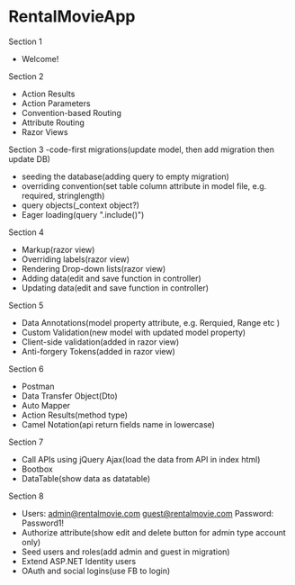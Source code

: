 # RentalMovieApp

Section 1
- Welcome!

Section 2
- Action Results
- Action Parameters
- Convention-based Routing
- Attribute Routing
- Razor Views

Section 3
-code-first migrations(update model, then add migration then update DB)
- seeding the database(adding query to empty migration)
- overriding convention(set table column attribute in model file, e.g. required, stringlength)
- query objects(_context object?)
- Eager loading(query ".include()")

Section 4
- Markup(razor view)
- Overriding labels(razor view)
- Rendering Drop-down lists(razor view)
- Adding data(edit and save function in controller)
- Updating data(edit and save function in controller)

Section 5
- Data Annotations(model property attribute, e.g. Rerquied, Range etc  )
- Custom Validation(new model with updated model property)
- Client-side validation(added in razor view)
- Anti-forgery Tokens(added in razor view)

Section 6
- Postman
- Data Transfer Object(Dto)
- Auto Mapper
- Action Results(method type)
- Camel Notation(api return fields name in lowercase)

Section 7
- Call APIs using jQuery Ajax(load the data from API in index html)
- Bootbox
- DataTable(show data as datatable)


Section 8
- Users:
admin@rentalmovie.com
guest@rentalmovie.com
Password: Password1!
- Authorize attribute(show edit and delete button for admin type account only)
- Seed users and roles(add admin and guest in migration)
- Extend ASP.NET Identity users
- OAuth and social logins(use FB to login)